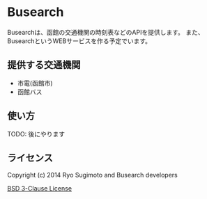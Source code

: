 # Busearch

Busearchは、函館の交通機関の時刻表などのAPIを提供します。
また、BusearchというWEBサービスを作る予定でいます。

## 提供する交通機関
* 市電(函館市)
* 函館バス

## 使い方
TODO: 後にやります

## ライセンス
Copyright (c) 2014 Ryo Sugimoto and Busearch developers

[BSD 3-Clause License](http://opensource.org/licenses/BSD-3-Clause)
